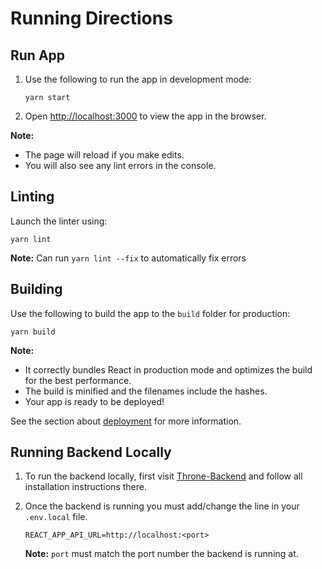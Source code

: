 # Running Directions

## Run App

1. Use the following to run the app in development mode:

    ```shell
    yarn start
    ```

2. Open [http://localhost:3000](http://localhost:3000) to view the app in the browser.

**Note:**

* The page will reload if you make edits.
* You will also see any lint errors in the console.

## Linting

Launch the linter using:

```shell
yarn lint
```

**Note:** Can run `yarn lint --fix` to automatically fix errors

## Building

Use the following to build the app to the `build` folder for production:

```shell
yarn build
```

**Note:**

* It correctly bundles React in production mode and optimizes the build for the best performance.
* The build is minified and the filenames include the hashes.
* Your app is ready to be deployed!

See the section about [deployment](https://facebook.github.io/create-react-app/docs/deployment) for more information.

## Running Backend Locally

1. To run the backend locally, first visit [Throne-Backend](https://github.com/DiljotSG/Throne-Backend) and follow all installation instructions there.

2. Once the backend is running you must add/change the line in your `.env.local` file.

    ```env
    REACT_APP_API_URL=http://localhost:<port>
    ```

    **Note:** `port` must match the port number the backend is running at.
